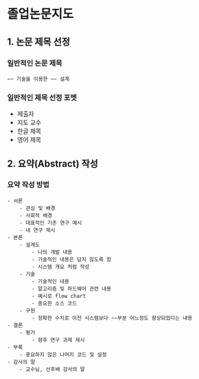 # 졸업논문지도

## 1. 논문 제목 선정

### 일반적인 논문 제목

```text
~~ 기술을 이용한 ~~ 설계
```

### 일반적인 제목 선정 포멧

- 제출자
- 지도 교수
- 한글 제목
- 영어 제목

## 2. 요약(Abstract) 작성

### 요약 작성 방법

```text
- 서론
    - 관심 및 배경
    - 사회적 배경
    - 대표적인 기존 연구 예시
    - 내 연구 제시
- 본론
    - 설계도
        - 나의 개발 내용
        - 기술적인 내용은 담지 않도록 함
        - 시스템 개요 처럼 작성
    - 기술
        - 기술적인 내용
        - 알고리즘 및 하드웨어 관련 내용
        - 예시로 flow chart
        - 중요한 소스 코드
    - 구현
        - 정확한 수치로 이전 시스템보다 ~~부분 어느정도 향상되었다는 내용
- 결론
    - 평가
        - 향후 연구 과제 제시
- 부록
    - 중요하지 않은 나머지 코드 및 설정
- 감사의 말
    - 교수님, 선후배 감사의 말
```
